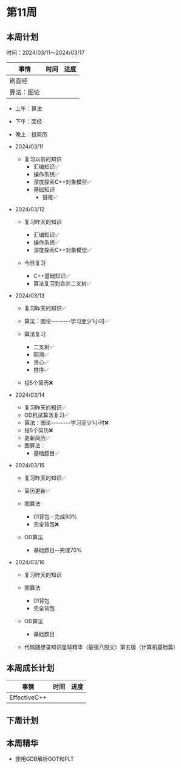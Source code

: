 # 第11周

## 本周计划

时间：2024/03/11～2024/03/17

| 事情       | 时间 | 进度 |
| ---------- | ---- | ---- |
| 刷面经     |      |      |
| 算法：图论 |      |      |

+ 上午：算法
+ 下午：面经
+ 晚上：投简历
+ 2024/03/11
  + 复习以前的知识
    + 汇编知识✅
    + 操作系统✅
    + 深度探索C++对象模型✅
    + 基础知识
      + 链接✅
+ 2024/03/12
  + 复习昨天的知识
    + 汇编知识✅
    + 操作系统✅
    + 深度探索C++对象模型✅

  + 今日复习
    + C++基础知识✅
    + 算法复习到合并二叉树✅

+ 2024/03/13
  + 复习昨天的知识✅
  + 算法：图论--------学习至少1小时✅
  + 算法复习
    + 二叉树✅
    + 回溯✅
    + 贪心✅
    + 排序✅

  + 投5个简历❌

+ 2024/03/14
  + 复习昨天的知识✅
  + OD机试算法复习✅
  + 算法：图论--------学习至少1小时❌
  + 投5个简历❌
  + 更新简历✅
  + 图算法：
    + 基础题目✅

+ 2024/03/15
  + 复习昨天的知识✅
  + 简历更新✅
  + 图算法
    + 01背包--完成80%
    + 完全背包❌

  + OD算法
    + 基础题目--完成70%

+ 2024/03/16
  + 复习昨天的知识
  + 图算法
    + 01背包
    + 完全背包

  + OD算法
    + 基础题目

  + 代码随想录知识星球精华（最强八股文）第五版（计算机基础篇）


## 本周成长计划

| 事情         | 时间 | 进度 |
| ------------ | ---- | ---- |
| EffectiveC++ |      |      |

## 下周计划

## 本周精华

+ 使用GDB解析GOT和PLT